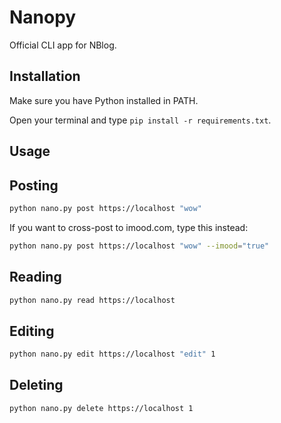 # Nanopy
Official CLI app for NBlog.

## Installation
Make sure you have Python installed in PATH.

Open your terminal and type `pip install -r requirements.txt`.

## Usage

## Posting
```sh
python nano.py post https://localhost "wow"
```

If you want to cross-post to imood.com, type this instead:

```sh
python nano.py post https://localhost "wow" --imood="true"
```

## Reading
```sh
python nano.py read https://localhost
```

## Editing
```sh
python nano.py edit https://localhost "edit" 1
```

## Deleting
```
python nano.py delete https://localhost 1
```
